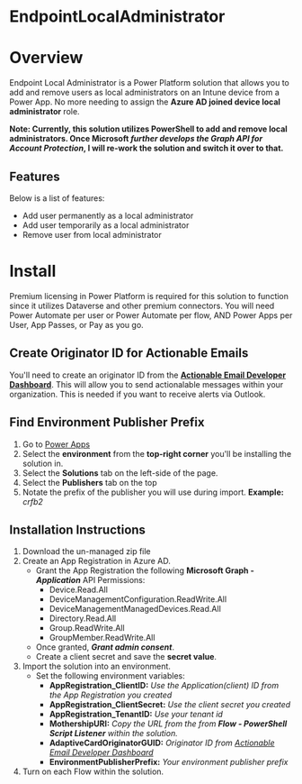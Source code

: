 # EndpointLocalAdministrator

# Overview
Endpoint Local Administrator is a Power Platform solution that allows you to add and remove users as local administrators on an Intune device from a Power App. No more needing to assign the **Azure AD joined device local administrator** role.

**Note: Currently, this solution utilizes PowerShell to add and remove local administrators. Once Microsoft _further develops the Graph API for Account Protection_, I will re-work the solution and switch it over to that.**

## Features
Below is a list of features:
- Add user permanently as a local administrator
- Add user temporarily as a local administrator
- Remove user from local administrator

# Install
Premium licensing in Power Platform is required for this solution to function since it utilizes Dataverse and other premium connectors. You will need Power Automate per user or Power Automate per flow, AND Power Apps per User, App Passes, or Pay as you go.

## Create Originator ID for Actionable Emails
You'll need to create an originator ID from the **[Actionable Email Developer Dashboard](https://outlook.office.com/connectors/oam/publish)**. This will allow you to send actionalable messages within your organization. This is needed if you want to receive alerts via Outlook.

## Find Environment Publisher Prefix
1. Go to [Power Apps](https://make.powerapps.com)
2. Select the **environment** from the **top-right corner** you'll be installing the solution in.
3. Select the **Solutions** tab on the left-side of the page.
4. Select the **Publishers** tab on the top
5. Notate the prefix of the publisher you will use during import. **Example:** *crfb2*

## Installation Instructions
1. Download the un-managed zip file
2. Create an App Registration in Azure AD.
    - Grant the App Registration the following **Microsoft Graph - _Application_** API Permissions:
      - Device.Read.All
      - DeviceManagementConfiguration.ReadWrite.All
      - DeviceManagementManagedDevices.Read.All
      - Directory.Read.All
      - Group.ReadWrite.All
      - GroupMember.ReadWrite.All
    - Once granted, **_Grant admin consent_**.
    - Create a client secret and save the **secret value**.
3. Import the solution into an environment.
    - Set the following environment variables:
      - **AppRegistration_ClientID:** *Use the Application(client) ID from the App Registration you created*
      - **AppRegistration_ClientSecret:** *Use the client secret you created*
      - **AppRegistration_TenantID:** *Use your tenant id*
      - **MothershipURI:** *Copy the URL from the from **Flow - PowerShell Script Listener** within the solution.*
      - **AdaptiveCardOriginatorGUID:** *Originator ID from [Actionable Email Developer Dashboard](https://outlook.office.com/connectors/oam/publish)*
      - **EnvironmentPublisherPrefix:** *Your environment publisher prefix*
 4. Turn on each Flow within the solution.
